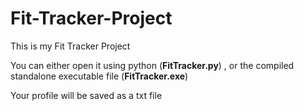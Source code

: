 # Fit-Tracker-Project

This is my Fit Tracker Project

You can either open it using python (**FitTracker.py**) , or the compiled standalone executable file (**FitTracker.exe**)

Your profile will be saved as a txt file 
